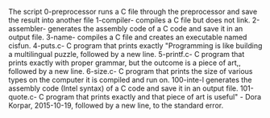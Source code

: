 The script 0-preprocessor  runs a C file through the preprocessor and save the result into another file 
1-compiler- compiles a C file but does not link.
2-assembler- generates the assembly code of a C code and save it in an output file.
3-name- compiles a C file and creates an executable named cisfun.
4-puts.c- C program that prints exactly "Programming is like building a multilingual puzzle, followed by a new line.
5-printf.c- C program that prints exactly with proper grammar, but the outcome is a piece of art,, followed by a new line.
6-size.c- C program that prints the size of various types on the computer it is compiled and run on.
100-inte-l generates the assembly code (Intel syntax) of a C code and save it in an output file.
101-quote.c- C program that prints exactly and that piece of art is useful" - Dora Korpar, 2015-10-19, followed by a new line, to the standard error.
